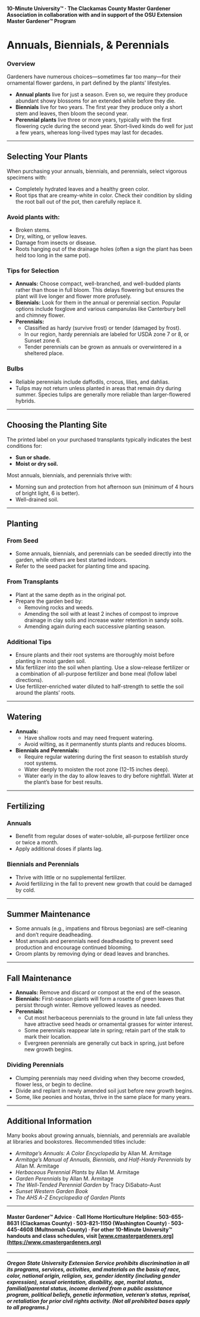 #### 10-Minute University™ · The Clackamas County Master Gardener Association in collaboration with and in support of the OSU Extension Master Gardener™ Program

# Annuals, Biennials, & Perennials

### Overview

Gardeners have numerous choices—sometimes far too many—for their ornamental flower gardens, in part defined by the plants’ lifestyles.

- **Annual plants** live for just a season. Even so, we require they produce abundant showy blossoms for an extended while before they die.
- **Biennials** live for two years. The first year they produce only a short stem and leaves, then bloom the second year.
- **Perennial plants** live three or more years, typically with the first flowering cycle during the second year. Short-lived kinds do well for just a few years, whereas long-lived types may last for decades.

---

## Selecting Your Plants

When purchasing your annuals, biennials, and perennials, select vigorous specimens with:

- Completely hydrated leaves and a healthy green color.
- Root tips that are creamy-white in color. Check their condition by sliding the root ball out of the pot, then carefully replace it.

### Avoid plants with:

- Broken stems.
- Dry, wilting, or yellow leaves.
- Damage from insects or disease.
- Roots hanging out of the drainage holes (often a sign the plant has been held too long in the same pot).

### Tips for Selection

- **Annuals:** Choose compact, well-branched, and well-budded plants rather than those in full bloom. This delays flowering but ensures the plant will live longer and flower more profusely.
- **Biennials:** Look for them in the annual or perennial section. Popular options include foxglove and various campanulas like Canterbury bell and chimney flower.
- **Perennials:**
  - Classified as hardy (survive frost) or tender (damaged by frost).
  - In our region, hardy perennials are labeled for USDA zone 7 or 8, or Sunset zone 6.
  - Tender perennials can be grown as annuals or overwintered in a sheltered place.

### Bulbs

- Reliable perennials include daffodils, crocus, lilies, and dahlias.
- Tulips may not return unless planted in areas that remain dry during summer. Species tulips are generally more reliable than larger-flowered hybrids.

---

## Choosing the Planting Site

The printed label on your purchased transplants typically indicates the best conditions for:

- **Sun or shade.**
- **Moist or dry soil.**

Most annuals, biennials, and perennials thrive with:

- Morning sun and protection from hot afternoon sun (minimum of 4 hours of bright light, 6 is better).
- Well-drained soil.

---

## Planting

### From Seed

- Some annuals, biennials, and perennials can be seeded directly into the garden, while others are best started indoors.
- Refer to the seed packet for planting time and spacing.

### From Transplants

- Plant at the same depth as in the original pot.
- Prepare the garden bed by:
  - Removing rocks and weeds.
  - Amending the soil with at least 2 inches of compost to improve drainage in clay soils and increase water retention in sandy soils.
  - Amending again during each successive planting season.

### Additional Tips

- Ensure plants and their root systems are thoroughly moist before planting in moist garden soil.
- Mix fertilizer into the soil when planting. Use a slow-release fertilizer or a combination of all-purpose fertilizer and bone meal (follow label directions).
- Use fertilizer-enriched water diluted to half-strength to settle the soil around the plants’ roots.

---

## Watering

- **Annuals:**
  - Have shallow roots and may need frequent watering.
  - Avoid wilting, as it permanently stunts plants and reduces blooms.
- **Biennials and Perennials:**
  - Require regular watering during the first season to establish sturdy root systems.
  - Water deeply to moisten the root zone (12–15 inches deep).
  - Water early in the day to allow leaves to dry before nightfall. Water at the plant’s base for best results.

---

## Fertilizing

### Annuals

- Benefit from regular doses of water-soluble, all-purpose fertilizer once or twice a month.
- Apply additional doses if plants lag.

### Biennials and Perennials

- Thrive with little or no supplemental fertilizer.
- Avoid fertilizing in the fall to prevent new growth that could be damaged by cold.

---

## Summer Maintenance

- Some annuals (e.g., impatiens and fibrous begonias) are self-cleaning and don’t require deadheading.
- Most annuals and perennials need deadheading to prevent seed production and encourage continued blooming.
- Groom plants by removing dying or dead leaves and branches.

---

## Fall Maintenance

- **Annuals:** Remove and discard or compost at the end of the season.
- **Biennials:** First-season plants will form a rosette of green leaves that persist through winter. Remove yellowed leaves as needed.
- **Perennials:**
  - Cut most herbaceous perennials to the ground in late fall unless they have attractive seed heads or ornamental grasses for winter interest.
  - Some perennials reappear late in spring; retain part of the stalk to mark their location.
  - Evergreen perennials are generally cut back in spring, just before new growth begins.

### Dividing Perennials

- Clumping perennials may need dividing when they become crowded, flower less, or begin to decline.
- Divide and replant in newly amended soil just before new growth begins.
- Some, like peonies and hostas, thrive in the same place for many years.

---

## Additional Information

Many books about growing annuals, biennials, and perennials are available at libraries and bookstores. Recommended titles include:

- *Armitage’s Annuals: A Color Encyclopedia* by Allan M. Armitage
- *Armitage’s Manual of Annuals, Biennials, and Half-Hardy Perennials* by Allan M. Armitage
- *Herbaceous Perennial Plants* by Allan M. Armitage
- *Garden Perennials* by Allan M. Armitage
- *The Well-Tended Perennial Garden* by Tracy DiSabato-Aust
- *Sunset Western Garden Book*
- *The AHS A-Z Encyclopedia of Garden Plants*

---

#### Master Gardener™ Advice · Call Home Horticulture Helpline: 503-655-8631 (Clackamas County) · 503-821-1150 (Washington County) · 503-445-4608 (Multnomah County) · For other 10-Minute University™ handouts and class schedules, visit [www.cmastergardeners.org](https://www.cmastergardeners.org)

---

##### Oregon State University Extension Service prohibits discrimination in all its programs, services, activities, and materials on the basis of race, color, national origin, religion, sex, gender identity (including gender expression), sexual orientation, disability, age, marital status, familial/parental status, income derived from a public assistance program, political beliefs, genetic information, veteran’s status, reprisal, or retaliation for prior civil rights activity. (Not all prohibited bases apply to all programs.)